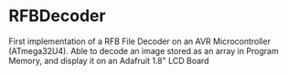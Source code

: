 RFBDecoder
==========

First implementation of a RFB File Decoder on an AVR Microcontroller (ATmega32U4).  Able to decode an image stored as an array in Program Memory, and display it on an Adafruit 1.8" LCD Board

